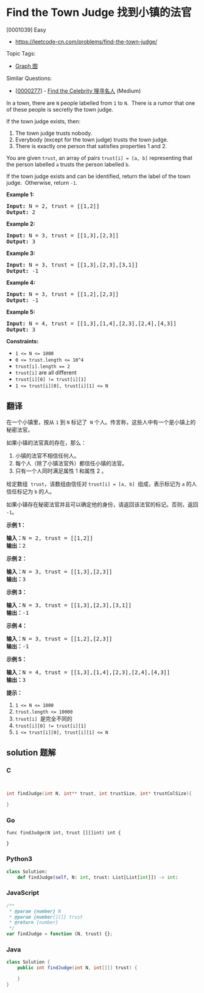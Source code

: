 # Find the Town Judge 找到小镇的法官

[0001039] Easy

- https://leetcode-cn.com/problems/find-the-town-judge/

Topic Tags:

- [Graph 图](https://leetcode-cn.com/tag/graph/)

Similar Questions:

- [[0000277](https://leetcode-cn.com/problems/find-the-celebrity/)] - [Find the Celebrity 搜寻名人](./0000277.find-the-celebrity.md) (Medium)

In a town, there are `N` people labelled from `1` to `N`.  There is a rumor that one of these people is secretly the town judge.

If the town judge exists, then:

1.  The town judge trusts nobody.
2.  Everybody (except for the town judge) trusts the town judge.
3.  There is exactly one person that satisfies properties 1 and 2.

You are given `trust`, an array of pairs `trust[i] = [a, b]` representing that the person labelled `a` trusts the person labelled `b`.

If the town judge exists and can be identified, return the label of the town judge.  Otherwise, return `-1`.

**Example 1:**

<pre><strong>Input:</strong> N = 2, trust = [[1,2]]
<strong>Output:</strong> 2
</pre>

**Example 2:**

<pre><strong>Input:</strong> N = 3, trust = [[1,3],[2,3]]
<strong>Output:</strong> 3
</pre>

**Example 3:**

<pre><strong>Input:</strong> N = 3, trust = [[1,3],[2,3],[3,1]]
<strong>Output:</strong> -1
</pre>

**Example 4:**

<pre><strong>Input:</strong> N = 3, trust = [[1,2],[2,3]]
<strong>Output:</strong> -1
</pre>

**Example 5:**

<pre><strong>Input:</strong> N = 4, trust = [[1,3],[1,4],[2,3],[2,4],[4,3]]
<strong>Output:</strong> 3
</pre>

**Constraints:**

- `1 <= N <= 1000`
- `0 <= trust.length <= 10^4`
- `trust[i].length == 2`
- `trust[i]` are all different
- `trust[i][0] != trust[i][1]`
- `1 <= trust[i][0], trust[i][1] <= N`

## 翻译

在一个小镇里，按从 `1` 到 `N` 标记了  `N` 个人。传言称，这些人中有一个是小镇上的秘密法官。

如果小镇的法官真的存在，那么：

1.  小镇的法官不相信任何人。
2.  每个人（除了小镇法官外）都信任小镇的法官。
3.  只有一个人同时满足属性 1 和属性 2 。

给定数组  `trust`，该数组由信任对 `trust[i] = [a, b]`  组成，表示标记为 `a` 的人信任标记为 `b` 的人。

如果小镇存在秘密法官并且可以确定他的身份，请返回该法官的标记。否则，返回 `-1`。

**示例 1：**

<pre><strong>输入：</strong>N = 2, trust = [[1,2]]
<strong>输出：</strong>2
</pre>

**示例 2：**

<pre><strong>输入：</strong>N = 3, trust = [[1,3],[2,3]]
<strong>输出：</strong>3
</pre>

**示例 3：**

<pre><strong>输入：</strong>N = 3, trust = [[1,3],[2,3],[3,1]]
<strong>输出：</strong>-1
</pre>

**示例 4：**

<pre><strong>输入：</strong>N = 3, trust = [[1,2],[2,3]]
<strong>输出：</strong>-1
</pre>

**示例 5：**

<pre><strong>输入：</strong>N = 4, trust = [[1,3],[1,4],[2,3],[2,4],[4,3]]
<strong>输出：</strong>3</pre>

**提示：**

1.  `1 <= N <= 1000`
2.  `trust.length <= 10000`
3.  `trust[i]`  是完全不同的
4.  `trust[i][0] != trust[i][1]`
5.  `1 <= trust[i][0], trust[i][1] <= N`

## solution 题解

### C

```c


int findJudge(int N, int** trust, int trustSize, int* trustColSize){

}
```

### Go

```golang
func findJudge(N int, trust [][]int) int {

}
```

### Python3

```python
class Solution:
    def findJudge(self, N: int, trust: List[List[int]]) -> int:
```

### JavaScript

```javascript
/**
 * @param {number} N
 * @param {number[][]} trust
 * @return {number}
 */
var findJudge = function (N, trust) {};
```

### Java

```java
class Solution {
    public int findJudge(int N, int[][] trust) {

    }
}
```
